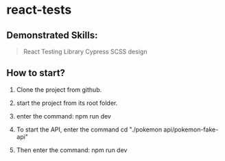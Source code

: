 # react-tests

## Demonstrated Skills:
  > React Testing Library
  > Cypress
  > SCSS design



## How to start?

1. Clone the project from github. 

2. start the project from its root folder.

3. enter the command: npm run dev

4. To start the API, enter the command cd "./pokemon api/pokemon-fake-api"

5. Then enter the command: npm run dev


